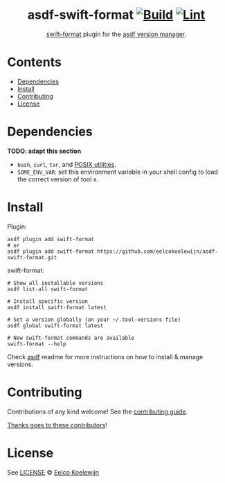 <div align="center">

# asdf-swift-format [![Build](https://github.com/eelcokoelewijn/asdf-swift-format/actions/workflows/build.yml/badge.svg)](https://github.com/eelcokoelewijn/asdf-swift-format/actions/workflows/build.yml) [![Lint](https://github.com/eelcokoelewijn/asdf-swift-format/actions/workflows/lint.yml/badge.svg)](https://github.com/eelcokoelewijn/asdf-swift-format/actions/workflows/lint.yml)

[swift-format](https://github.com/swiftlang/swift-format) plugin for the [asdf version manager](https://asdf-vm.com).

</div>

# Contents

- [Dependencies](#dependencies)
- [Install](#install)
- [Contributing](#contributing)
- [License](#license)

# Dependencies

**TODO: adapt this section**

- `bash`, `curl`, `tar`, and [POSIX utilities](https://pubs.opengroup.org/onlinepubs/9699919799/idx/utilities.html).
- `SOME_ENV_VAR`: set this environment variable in your shell config to load the correct version of tool x.

# Install

Plugin:

```shell
asdf plugin add swift-format
# or
asdf plugin add swift-format https://github.com/eelcokoelewijn/asdf-swift-format.git
```

swift-format:

```shell
# Show all installable versions
asdf list-all swift-format

# Install specific version
asdf install swift-format latest

# Set a version globally (on your ~/.tool-versions file)
asdf global swift-format latest

# Now swift-format commands are available
swift-format --help
```

Check [asdf](https://github.com/asdf-vm/asdf) readme for more instructions on how to
install & manage versions.

# Contributing

Contributions of any kind welcome! See the [contributing guide](contributing.md).

[Thanks goes to these contributors](https://github.com/eelcokoelewijn/asdf-swift-format/graphs/contributors)!

# License

See [LICENSE](LICENSE) © [Eelco Koelewijn](https://github.com/eelcokoelewijn/)
